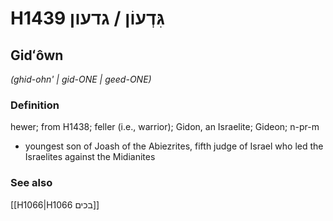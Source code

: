 # H1439 גִּדְעוֹן / גדעון

## Gidʻôwn

_(ghid-ohn' | ɡid-ONE | ɡeed-ONE)_

### Definition

hewer; from H1438; feller (i.e., warrior); Gidon, an Israelite; Gideon; n-pr-m

- youngest son of Joash of the Abiezrites, fifth judge of Israel who led the Israelites against the Midianites

### See also

[[H1066|H1066 בכים]]
